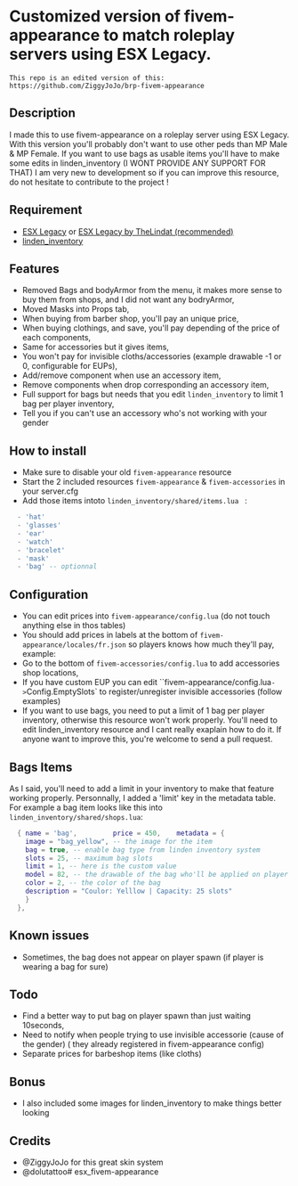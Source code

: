 # Customized version of fivem-appearance to match roleplay servers using ESX Legacy.
    This repo is an edited version of this: 
    https://github.com/ZiggyJoJo/brp-fivem-appearance

 ## Description 
  I made this to use fivem-appearance on a roleplay server using ESX Legacy.
  With this version you'll probably don't want to use other peds than MP Male & MP Female.
  If you want to use bags as usable items you'll have to make some edits in linden_inventory (I WONT PROVIDE ANY SUPPORT FOR THAT)
  I am very new to development so if you can improve this resource, do not hesitate to contribute to the project !


 ## Requirement
  - <a href='https://github.com/esx-framework/es_extended/tree/legacy'>ESX Legacy</a> or <a href='https://github.com/thelindat/es_extended'>ESX Legacy by TheLindat (recommended)</a>
  - <a href='https://github.com/thelindat/linden_inventory'>linden_inventory</a>


 ## Features
  - Removed Bags and bodyArmor from the menu, it makes more sense to buy them from shops, and I did not want any bodryArmor,
  - Moved Masks into Props tab,
  - When buying from barber shop, you'll pay an unique price,
  - When buying clothings, and save, you'll pay depending of the price of each components,
  - Same for accessories but it gives items,
  - You won't pay for invisible cloths/accessories (example drawable -1 or 0, configurable for EUPs),
  - Add/remove component when use an accessory item,
  - Remove components when drop corresponding an accessory item,
  - Full support for bags but needs that you edit `linden_inventory` to limit 1 bag per player inventory,
  - Tell you if you can't use an accessory who's not working with your gender

 ## How to install 
  - Make sure to disable your old `fivem-appearance` resource
  - Start the 2 included resources `fivem-appearance` & `fivem-accessories` in your server.cfg
  - Add those items intoto  `linden_inventory/shared/items.lua ` :
  ```lua
    - 'hat'
    - 'glasses'
    - 'ear'
    - 'watch'
    - 'bracelet'
    - 'mask'
    - 'bag' -- optionnal
  ```

 ## Configuration
  - You can edit prices into `fivem-appearance/config.lua` (do not touch anything else in thos tables)
  - You should add prices in labels at the bottom of `fivem-appearance/locales/fr.json` so players knows how much they'll pay, example:
  - Go to the bottom of `fivem-accessories/config.lua` to add accessories shop locations,
  - If you have custom EUP you can edit ``fivem-appearance/config.lua` -> `Config.EmptySlots` to register/unregister invisible accessories (follow examples)
  - If you want to use bags, you need to put a limit of 1 bag per player inventory, otherwise this resource won't work properly. You'll need to edit linden_inventory resource and I cant really exaplain how to do it. If anyone want to improve this, you're welcome to send a pull request.

 ## Bags Items 
  As I said, you'll need to add a limit in your inventory to make that feature working properly.
  Personnally, I added a 'limit' key in the metadata table. For example a bag item looks like this into `linden_inventory/shared/shops.lua`:
  ```lua
    { name = 'bag', 		price = 450, 	metadata = { 
      image = "bag_yellow", -- the image for the item
      bag = true, -- enable bag type from linden inventory system
      slots = 25, -- maximum bag slots
      limit = 1, -- here is the custom value
      model = 82, -- the drawable of the bag who'll be applied on player
      color = 2, -- the color of the bag
      description = "Coulor: Yelllow | Capacity: 25 slots" 
      } 
    },
  ```


 ## Known issues
  - Sometimes, the bag does not appear on player spawn (if player is wearing a bag for sure)

 ## Todo
  - Find a better way to put bag on player spawn than just waiting 10seconds,
  - Need to notify when people trying to use invisible accessorie (cause of the gender) ( they already registered in fivem-appearance config)
  - Separate prices for barbeshop items (like cloths)

 ## Bonus
  - I also included some images for linden_inventory to make things better looking

 ## Credits
  - @ZiggyJoJo for this great skin system
  - @dolutattoo#   e s x _ f i v e m - a p p e a r a n c e  
 